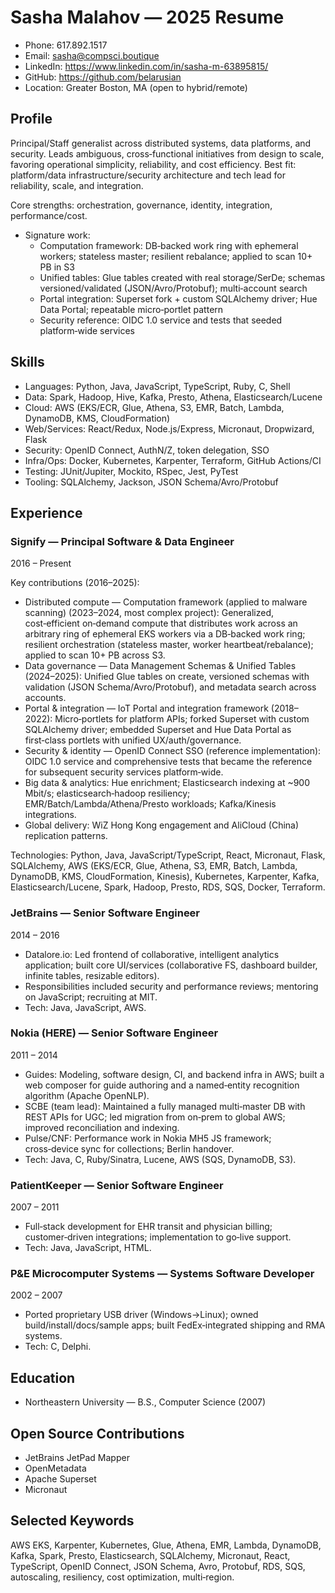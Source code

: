 # Sasha Malahov — 2025 Resume

- Phone: 617.892.1517
- Email: sasha@compsci.boutique
- LinkedIn: https://www.linkedin.com/in/sasha-m-63895815/
- GitHub: https://github.com/belarusian
- Location: Greater Boston, MA (open to hybrid/remote)

## Profile
Principal/Staff generalist across distributed systems, data platforms, and security. Leads ambiguous, cross‑functional initiatives from design to scale, favoring operational simplicity, reliability, and cost efficiency. Best fit: platform/data infrastructure/security architecture and tech lead for reliability, scale, and integration.

Core strengths: orchestration, governance, identity, integration, performance/cost.

- Signature work:
  - Computation framework: DB‑backed work ring with ephemeral workers; stateless master; resilient rebalance; applied to scan 10+ PB in S3
  - Unified tables: Glue tables created with real storage/SerDe; schemas versioned/validated (JSON/Avro/Protobuf); multi‑account search
  - Portal integration: Superset fork + custom SQLAlchemy driver; Hue Data Portal; repeatable micro‑portlet pattern
  - Security reference: OIDC 1.0 service and tests that seeded platform‑wide services

## Skills
- Languages: Python, Java, JavaScript, TypeScript, Ruby, C, Shell
- Data: Spark, Hadoop, Hive, Kafka, Presto, Athena, Elasticsearch/Lucene
- Cloud: AWS (EKS/ECR, Glue, Athena, S3, EMR, Batch, Lambda, DynamoDB, KMS, CloudFormation)
- Web/Services: React/Redux, Node.js/Express, Micronaut, Dropwizard, Flask
- Security: OpenID Connect, AuthN/Z, token delegation, SSO
- Infra/Ops: Docker, Kubernetes, Karpenter, Terraform, GitHub Actions/CI
- Testing: JUnit/Jupiter, Mockito, RSpec, Jest, PyTest
- Tooling: SQLAlchemy, Jackson, JSON Schema/Avro/Protobuf

## Experience

### Signify — Principal Software & Data Engineer
2016 – Present

Key contributions (2016–2025):
- Distributed compute — Computation framework (applied to malware scanning) (2023–2024, most complex project): Generalized, cost‑efficient on‑demand compute that distributes work across an arbitrary ring of ephemeral EKS workers via a DB‑backed work ring; resilient orchestration (stateless master, worker heartbeat/rebalance); applied to scan 10+ PB across S3.
- Data governance — Data Management Schemas & Unified Tables (2024–2025): Unified Glue tables on create, versioned schemas with validation (JSON Schema/Avro/Protobuf), and metadata search across accounts.
- Portal & integration — IoT Portal and integration framework (2018–2022): Micro‑portlets for platform APIs; forked Superset with custom SQLAlchemy driver; embedded Superset and Hue Data Portal as first‑class portlets with unified UX/auth/governance.
- Security & identity — OpenID Connect SSO (reference implementation): OIDC 1.0 service and comprehensive tests that became the reference for subsequent security services platform‑wide.
- Big data & analytics: Hue enrichment; Elasticsearch indexing at ~900 Mbit/s; elasticsearch‑hadoop resiliency; EMR/Batch/Lambda/Athena/Presto workloads; Kafka/Kinesis integrations.
- Global delivery: WiZ Hong Kong engagement and AliCloud (China) replication patterns.

Technologies: Python, Java, JavaScript/TypeScript, React, Micronaut, Flask, SQLAlchemy, AWS (EKS/ECR, Glue, Athena, S3, EMR, Batch, Lambda, DynamoDB, KMS, CloudFormation, Kinesis), Kubernetes, Karpenter, Kafka, Elasticsearch/Lucene, Spark, Hadoop, Presto, RDS, SQS, Docker, Terraform.

### JetBrains — Senior Software Engineer
2014 – 2016
- Datalore.io: Led frontend of collaborative, intelligent analytics application; built core UI/services (collaborative FS, dashboard builder, infinite tables, resizable editors).
- Responsibilities included security and performance reviews; mentoring on JavaScript; recruiting at MIT.
- Tech: Java, JavaScript, AWS.

### Nokia (HERE) — Senior Software Engineer
2011 – 2014
- Guides: Modeling, software design, CI, and backend infra in AWS; built a web composer for guide authoring and a named‑entity recognition algorithm (Apache OpenNLP).
- SCBE (team lead): Maintained a fully managed multi‑master DB with REST APIs for UGC; led migration from on‑prem to global AWS; improved reconciliation and indexing.
- Pulse/CNF: Performance work in Nokia MH5 JS framework; cross‑device sync for collections; Berlin handover.
- Tech: Java, C, Ruby/Sinatra, Lucene, AWS (SQS, DynamoDB, S3).

### PatientKeeper — Senior Software Engineer
2007 – 2011
- Full‑stack development for EHR transit and physician billing; customer‑driven integrations; implementation to go‑live support.
- Tech: Java, JavaScript, HTML.

### P&E Microcomputer Systems — Systems Software Developer
2002 – 2007
- Ported proprietary USB driver (Windows→Linux); owned build/install/docs/sample apps; built FedEx‑integrated shipping and RMA systems.
- Tech: C, Delphi.

## Education
- Northeastern University — B.S., Computer Science (2007)

## Open Source Contributions
- JetBrains JetPad Mapper
- OpenMetadata
- Apache Superset
- Micronaut

## Selected Keywords
AWS EKS, Karpenter, Kubernetes, Glue, Athena, EMR, Lambda, DynamoDB, Kafka, Spark, Presto, Elasticsearch, SQLAlchemy, Micronaut, React, TypeScript, OpenID Connect, JSON Schema, Avro, Protobuf, RDS, SQS, autoscaling, resiliency, cost optimization, multi‑region.
